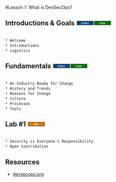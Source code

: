 #Lesson 1: What is DevSecOps?

## Introductions & Goals [![slides](../_images/slides-clean.png)](may-DSO-bootcamp-week-one-intros.pdf)[![view](../_images/view-clean.png)](https://speakerdeck.com/devsecops/devsecops-bootcamp-week-1-introductions)

```

* Welcome
* Introductions
* Logistics

```

## Fundamentals [![slides](../_images/slides-clean.png)](may-DSO-bootcamp-week-one-lesson-one.pdf)[![view](../_images/view-clean.png)](https://speakerdeck.com/devsecops/devsecops-bootcamp-week-1-lesson-1)

```

* An Industry Ready for Change
* History and Trends
* Reasons for Change
* Culture
* Processes
* Tools

```

## Lab #1 [![slides](../_images/lab-clean.png)]()

```

* Security is Everyone's Responsibility
* Open Contribution

```

## Resources

* [devsecops.org](devsecops.org)


